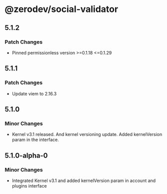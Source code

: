 # @zerodev/social-validator

## 5.1.2

### Patch Changes

- Pinned permissionless version >=0.1.18 <=0.1.29

## 5.1.1

### Patch Changes

- Update viem to 2.16.3

## 5.1.0

### Minor Changes

- Kernel v3.1 released. And kernel versioning update. Added kernelVersion param in the interface.

## 5.1.0-alpha-0

### Minor Changes

- Integrated Kernel v3.1 and added kernelVersion param in account and plugins interface
